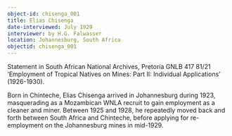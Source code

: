 ```yaml
---
object-id: chisenga_001
title: Elias Chisenga
date-interviewed: July 1929
interviewer: by H.G. Falwasser
location: Johannesburg, South Africa
objectid: chisenga_001
---
```

Statement in South African National Archives, Pretoria GNLB 417 81/21 ‘Employment of Tropical Natives on Mines: Part II: Individual Applications’ (1926-1930).  

Born in Chinteche, Elias Chisenga arrived in Johannesburg during 1923, masquerading as a Mozambican WNLA recruit to gain employment as a cleaner and miner. Between 1925 and 1928, he repeatedly moved back and forth between South Africa and Chinteche, before applying for re-employment on the Johannesburg mines in mid-1929.
